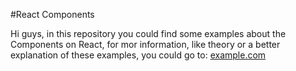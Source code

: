 #React Components

Hi guys, in this repository you could find some examples about the Components on React, for mor information, like theory or a better explanation of these examples, you could go to: [example.com](example.com)
